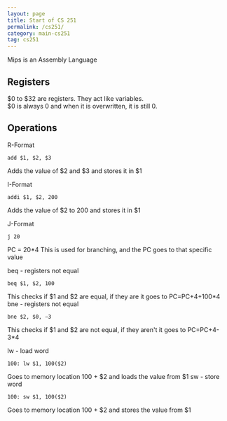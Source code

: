 ```yaml
---
layout: page
title: Start of CS 251
permalink: /cs251/
category: main-cs251
tag: cs251
---
```


Mips is an Assembly Language

## Registers
$0 to $32 are registers. They act like variables.  
$0 is always 0 and when it is overwritten, it is still 0.  

## Operations
R-Format
```
add $1, $2, $3
```
Adds the value of $2 and $3 and stores it in $1

I-Format
```
addi $1, $2, 200
```
Adds the value of $2 to 200 and stores it in $1

J-Format
```
j 20
```
PC = 20*4
This is used for branching, and the PC goes to that specific value

beq - registers not equal
```
beq $1, $2, 100
```
This checks if $1 and $2 are equal, if they are it goes to PC=PC+4+100*4
bne - registers not equal
```
bne $2, $0, −3
```
This checks if $1 and $2 are not equal, if they aren't it goes to PC=PC+4-3*4

lw - load word
```
100: lw $1, 100($2)
```
Goes to memory location 100 + $2 and loads the value from $1
sw - store word
```
100: sw $1, 100($2)
```
Goes to memory location 100 + $2 and stores the value from $1
